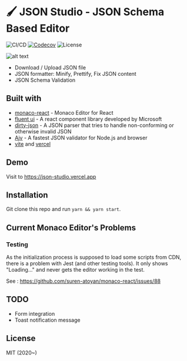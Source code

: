 # 🖌 JSON Studio - JSON Schema Based Editor

![CI/CD](https://github.com/sujinleeme/json-studio/actions/workflows/master_deploy.yml/badge.svg)
[![Codecov](https://img.shields.io/codecov/c/github/sujinleeme/json-studio)](https://codecov.io/gh/sujinleeme/json-studio)
![License](https://img.shields.io/github/license/sujinleeme/json-studio)

![alt text](./demo.png "demo")

- Download / Upload JSON file
- JSON formatter: Minify, Prettify, Fix JSON content
- JSON Schema Validation

## Built with

- [monaco-react](https://github.com/suren-atoyan/monaco-react) - Monaco Editor for React
- [fluent ui](https://github.com/microsoft/fluentui) - A react component library developed by Microsoft
- [dirty-json](https://github.com/RyanMarcus/dirty-json) - A JSON parser that tries to handle non-conforming or otherwise invalid JSON
- [Ajv](https://github.com/ajv-validator/ajv) - A fastest JSON validator for Node.js and browser
- [vite](https://vitejs.dev) and [vercel](https://vercel.com)

## Demo

Visit to https://json-studio.vercel.app

## Installation

Git clone this repo and run `yarn && yarn start`.

## Current Monaco Editor's Problems

### Testing

As the initialization process is supposed to load some scripts from CDN, there is a problem with Jest (and other testing tools). It only shows "Loading..." and never gets the editor working in the test.

See : https://github.com/suren-atoyan/monaco-react/issues/88

## TODO

- Form integration
- Toast notification message

## License

MIT (2020~)

